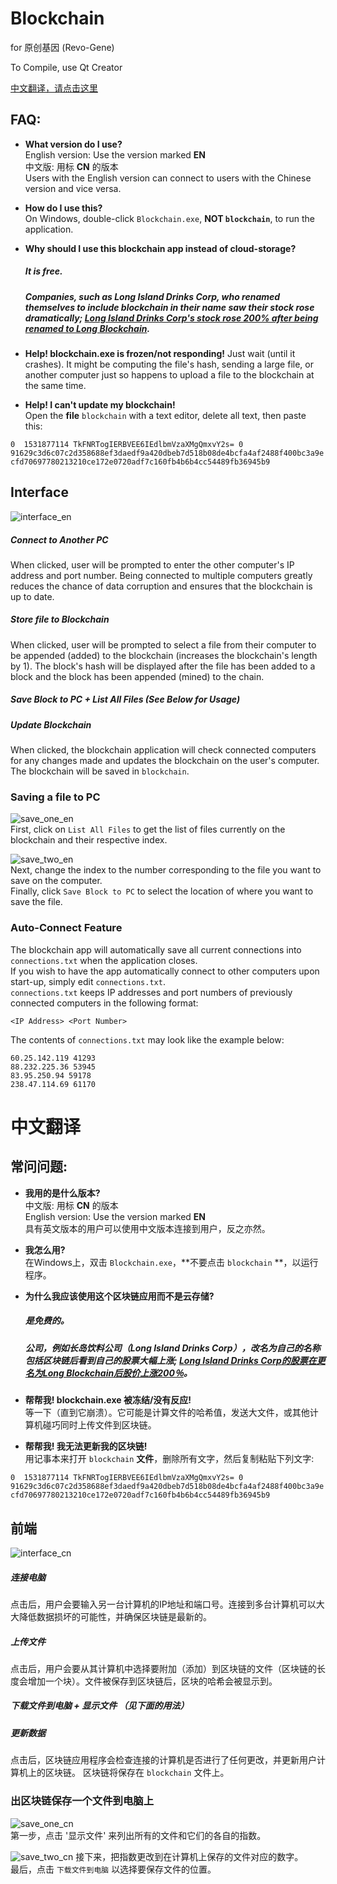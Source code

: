 # Blockchain
for 原创基因 (Revo-Gene)  

To Compile, use Qt Creator  

[中文翻译，请点击这里](#中文翻译)

## FAQ:  
- **What version do I use?**  
English version: Use the version marked **EN**  
中文版: 用标 **CN** 的版本  
Users with the English version can connect to users with the Chinese version and vice versa.  

- **How do I use this?**  
On Windows, double-click `Blockchain.exe`, **NOT `blockchain`**, to run the application.  

- **Why should I use this blockchain app instead of cloud-storage?**  

   ##### It is free.  
   ##### Companies, such as Long Island Drinks Corp, who renamed themselves to include blockchain in their name saw their stock rose dramatically; [Long Island Drinks Corp's stock rose 200% after being renamed to Long Blockchain](https://cointelegraph.com/news/blockshow-announces-blockshow-americas-2018-conference-in-las-vegas-august-20-21 "Link to News Article").  

- **Help! blockchain.exe is frozen/not responding!**
Just wait (until it crashes). It might be computing the file's hash, sending a large file, or another computer just so happens to upload a file to the blockchain at the same time.  

- **Help! I can't update my blockchain!**  
Open the **file** `blockchain` with a text editor, delete all text, then paste this:  

`
0  1531877114 TkFNRTogIERBVEE6IEdlbmVzaXMgQmxvY2s= 0 91629c3d6c07c2d358688ef3daedf9a420dbeb7d518b08de4bcfa4af2488f400bc3a9ecfd70697780213210ce172e0720adf7c160fb4b6b4cc54489fb36945b9
`  

## Interface  
   ![interface_en](/images/main_en.jpg "Main Interface")  
##### Connect to Another PC  

When clicked, user will be prompted to enter the other computer's IP address and port number. Being connected to multiple computers greatly reduces the chance of data corruption and ensures that the blockchain is up to date.  

##### Store file to Blockchain  

When clicked, user will be prompted to select a file from their computer to be appended (added) to the blockchain (increases the blockchain's length by 1). The block's hash will be displayed after the file has been added to a block and the block has been appended (mined) to the chain.  

##### Save Block to PC + List All Files (See Below for Usage)  

##### Update Blockchain  

When clicked, the blockchain application will check connected computers for any changes made and updates the blockchain on the user's computer. The blockchain will be saved in `blockchain`.  

### Saving a file to PC  
   ![save_one_en](/images/save_en.jpg "Listing All Files")  
   First, click on `List All Files` to get the list of files currently on the blockchain and their respective index.  

   ![save_two_en](/images/file_en.jpg "Example Save")  
   Next, change the index to the number corresponding to the file you want to save on the computer.  
   Finally, click `Save Block to PC` to select the location of where you want to save the file.  

### Auto-Connect Feature  
   The blockchain app will automatically save all current connections into `connections.txt` when the application closes.  
   If you wish to have the app automatically connect to other computers upon start-up, simply edit `connections.txt`.  
   `connections.txt` keeps IP addresses and port numbers of previously connected computers in the following format:  

   ```
   <IP Address> <Port Number>
   ```
   The contents of `connections.txt` may look like the example below:  

   ```
   60.25.142.119 41293
   88.232.225.36 53945
   83.95.250.94 59178
   238.47.114.69 61170
   ```  


<a name="中文翻译"> </a>  
# 中文翻译  
## 常问问题:  
- **我用的是什么版本?**  
中文版: 用标 **CN** 的版本  
English version: Use the version marked **EN**  
具有英文版本的用户可以使用中文版本连接到用户，反之亦然。  

- **我怎么用?**  
在Windows上，双击 `Blockchain.exe`，**不要点击 `blockchain` **，以运行程序。  

- **为什么我应该使用这个区块链应用而不是云存储?**  
   ##### 是免费的。   
   ##### 公司，例如长岛饮料公司（Long Island Drinks Corp），改名为自己的名称包括区块链后看到自己的股票大幅上涨; [Long Island Drinks Corp的股票在更名为Long Blockchain后股价上涨200％](https://cointelegraph.com/news/blockshow-announces-blockshow-americas-2018-conference-in-las-vegas-august-20-21 "新闻文章")。  

- **帮帮我! blockchain.exe 被冻结/没有反应!**  
等一下（直到它崩溃）。它可能是计算文件的哈希值，发送大文件，或其他计算机碰巧同时上传文件到区块链。  

- **帮帮我! 我无法更新我的区块链!**  
用记事本来打开 `blockchain` **文件**，删除所有文字，然后复制粘贴下列文字:  

`
0  1531877114 TkFNRTogIERBVEE6IEdlbmVzaXMgQmxvY2s= 0 91629c3d6c07c2d358688ef3daedf9a420dbeb7d518b08de4bcfa4af2488f400bc3a9ecfd70697780213210ce172e0720adf7c160fb4b6b4cc54489fb36945b9
`  

## 前端  
![interface_cn](/images/main_cn.jpg "前端")  
##### 连接电脑  

点击后，用户会要输入另一台计算机的IP地址和端口号。连接到多台计算机可以大大降低数据损坏的可能性，并确保区块链是最新的。

##### 上传文件  

点击后，用户会要从其计算机中选择要附加（添加）到区块链的文件（区块链的长度会增加一个块）。文件被保存到区块链后，区块的哈希会被显示到。

##### 下载文件到电脑 + 显示文件 （见下面的用法）  

##### 更新数据  
点击后，区块链应用程序会检查连接的计算机是否进行了任何更改，并更新用户计算机上的区块链。 区块链将保存在 `blockchain` 文件上。

### 出区块链保存一个文件到电脑上  
   ![save_one_cn](/images/save_cn.jpg "显示文件")  
   第一步，点击 '显示文件' 来列出所有的文件和它们的各自的指数。  

   ![save_two_cn](/images/file_cn.jpg "示例保存")
   接下来，把指数更改到在计算机上保存的文件对应的数字。  
   最后，点击 `下载文件到电脑` 以选择要保存文件的位置。
